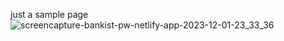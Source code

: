 just a sample page
![screencapture-bankist-pw-netlify-app-2023-12-01-23_33_36](https://github.com/GoRDoN9089/Bankist_website/assets/133251900/b47e9bd0-c851-4d9a-833b-dc6218025631)
